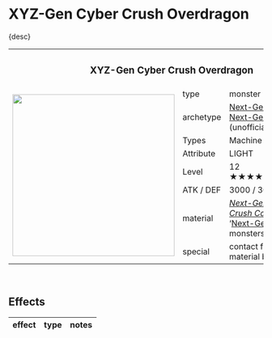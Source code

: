 # XYZ-Gen Cyber Crush Overdragon

{desc}


<table>
  <tr>
    <th colspan="3"> <h3> XYZ-Gen Cyber Crush Overdragon </h3> </th>
  </tr>
  <tr>
    <td rowspan="9"> <img src="../../../.assets/cards/fusion/XYZ-Gen Cyber Crush Overdragon.png" width="320px"> </td>
  </tr>
  <tr>
    <td> type </td>
    <td> monster </td>
  </tr>
  <tr>
    <td> archetype </td>
    <td> <a href="../../archetypes/Next-Gen A-to-Z.md">Next-Gen A-to-Z</a> <br> <a href="../../archetypes/Next-Gen Cyber Dragon.md">Next-Gen Cyber Dragon</a> (unofficially) </td>
  </tr>
  <tr>
    <td> Types </td>
    <td> Machine / Fusion </td>
  </tr>
  <tr>
    <td> Attribute </td>
    <td> LIGHT </td>
  </tr>
  <tr>
    <td> Level </td>
    <td> 12 ★★★★★★★★★★★★ </td>
  </tr>
  <tr>
    <td> ATK / DEF </td>
    <td> 3000 / 3000 </td>
  </tr>
  <tr>
    <td> material </td>
    <td> <em><a href="../link/Next-Gen XYZ-Dragon Crush Cannon">Next-Gen XYZ-Dragon Crush Cannon</a></em> + 1+ ‘<a href="../../archetypes/Next-Gen Cyber Dragon.md">Next-Gen Cyber Dragon</a>’ monsters </td>
  </tr>
  <tr>
    <td> special </td>
    <td> contact fusion <br> material banish </td>
  </tr>
</table>


<br>


## Effects

| effect | type | notes |
| :----- | :--- | :---- |
